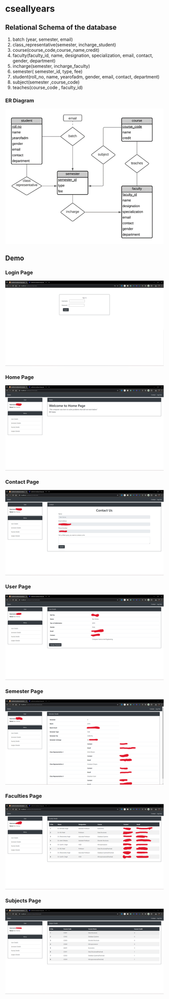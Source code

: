 # cseallyears

## Relational Schema of the database
1.  batch (year, semester, email)
2. class_representative(semester, incharge_student)
3. course(course_code,course_name,credit)
4. faculty(faculty_id, name, designation, specialization, email, contact, gender, department)
5. incharge(semester, incharge_faculty)
6. semester( semester_id, type, fee)
7. student(roll_no, name, yearofadm, gender, email, contact, department)
8.  subject(semester ,course_code)
9. teaches(course_code , faculty_id)

### ER Diagram
![ER Diagram](https://github.com/raviverma2791747/cseallyears/blob/main/demo/er.png)

## Demo

### Login Page
![Login Page](https://github.com/raviverma2791747/cseallyears/blob/main/demo/demo1.png)

### Home Page
![Home Page](https://github.com/raviverma2791747/cseallyears/blob/main/demo/demo2.png)

### Contact Page
![Contact Page](https://github.com/raviverma2791747/cseallyears/blob/main/demo/demo3.png)

### User Page
![User Page](https://github.com/raviverma2791747/cseallyears/blob/main/demo/demo4.png)

### Semester Page
![Semester Page](https://github.com/raviverma2791747/cseallyears/blob/main/demo/demo5.png)

### Faculties Page
![Faculties Page](https://github.com/raviverma2791747/cseallyears/blob/main/demo/demo6.png)

### Subjects Page
![Subjects Page](https://github.com/raviverma2791747/cseallyears/blob/main/demo/demo7.png)
